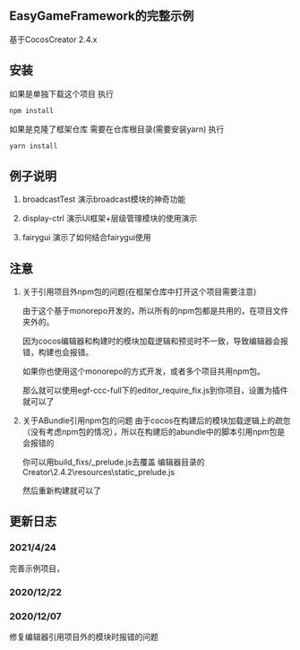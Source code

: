 ## EasyGameFramework的完整示例
基于CocosCreator 2.4.x

## 安装
如果是单独下载这个项目
执行
```bash
npm install
```

如果是克隆了框架仓库
需要在仓库根目录(需要安装yarn)
执行
```bash
yarn install
```
## 例子说明
1. broadcastTest 
演示broadcast模块的神奇功能

2. display-ctrl
演示UI框架+层级管理模块的使用演示

3. fairygui
演示了如何结合fairygui使用

## 注意
1. 关于引用项目外npm包的问题(在框架仓库中打开这个项目需要注意)

    由于这个基于monorepo开发的，所以所有的npm包都是共用的，在项目文件夹外的。

    因为cocos编辑器和构建时的模块加载逻辑和预览时不一致，导致编辑器会报错，构建也会报错。

    如果你也使用这个monorepo的方式开发，或者多个项目共用npm包。
    
    那么就可以使用egf-ccc-full下的editor_require_fix.js到你项目，设置为插件就可以了

2. 关于ABundle引用npm包的问题
    由于cocos在构建后的模块加载逻辑上的疏忽（没有考虑npm包的情况），所以在构建后的abundle中的脚本引用npm包是会报错的

    你可以用build_fixs/_prelude.js去覆盖
    编辑器目录的Creator\2.4.2\resources\static\_prelude.js 
    
    然后重新构建就可以了
## 更新日志
### 2021/4/24
完善示例项目，
### 2020/12/22

### 2020/12/07
修复编辑器引用项目外的模块时报错的问题